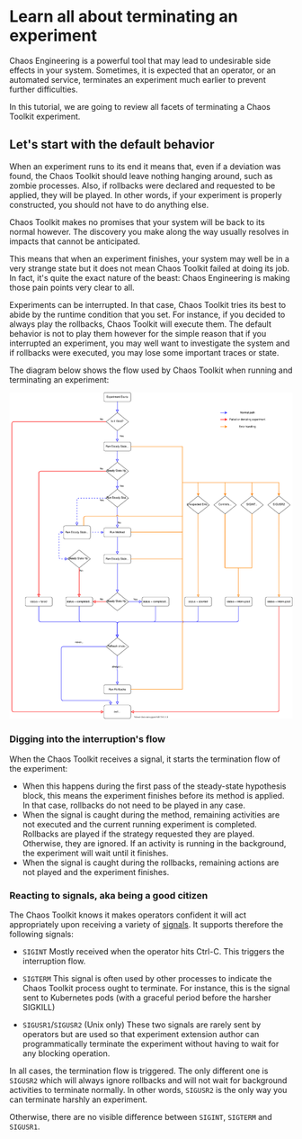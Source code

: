 # Learn all about terminating an experiment

Chaos Engineering is a powerful tool that may lead to undesirable side effects
in your system. Sometimes, it is expected that an operator, or an automated
service, terminates an experiment much earlier to prevent further difficulties.

In this tutorial, we are going to review all facets of terminating a Chaos
Toolkit experiment.

## Let's start with the default behavior

When an experiment runs to its end it means that, even if a deviation was
found, the Chaos Toolkit should leave nothing hanging around, such as zombie
processes. Also, if rollbacks were declared and requested to be applied, they
will be played. In other words, if your experiment is properly constructed, 
you should not have to do anything else.

Chaos Toolkit makes no promises that your system will be back to its normal
however. The discovery you make along the way usually resolves in impacts
that cannot be anticipated.

This means that when an experiment finishes, your system may well be in a
very strange state but it does not mean Chaos Toolkit failed at doing its job.
In fact, it's quite the exact nature of the beast: Chaos Engineering is making
those pain points very clear to all.

Experiments can be interrupted. In that case, Chaos Toolkit tries its best
to abide by the runtime condition that you set. For instance, if you decided
to always play the rollbacks, Chaos Toolkit will execute them. The default
behavior is not to play them however for the simple reason that if you
interrupted an experiment, you may well want to investigate the system and if
rollbacks were executed, you may lose some important traces or state.

The diagram below shows the flow used by Chaos Toolkit when running
and terminating an experiment:


![](./static/images/ctk.flow.svg)

### Digging into the interruption's flow

When the Chaos Toolkit receives a signal, it starts the
termination flow of the experiment:

* When this happens during the first pass of
  the steady-state hypothesis block, this means the experiment finishes before
  its method is applied. In that case, rollbacks do not need to be played in any
  case.
* When the signal is caught during the method, remaining activities are not
  executed and the current running experiment is completed. Rollbacks are played
  if the strategy requested they are played. Otherwise, they are ignored.
  If an activity is running in the background, the experiment will wait until
  it finishes.
* When the signal is caught during the rollbacks, remaining actions are not
  played and the experiment finishes.

### Reacting to signals, aka being a good citizen

The Chaos Toolkit knows it makes operators confident it will act appropriately
upon receiving a variety of [signals][]. It supports therefore the following
signals:

[signals]: https://en.wikipedia.org/wiki/Signal_(IPC)

* `SIGINT` 
  Mostly received when the operator hits Ctrl-C. This triggers the
  interruption flow.

* `SIGTERM`
  This signal is often used by other processes to indicate the Chaos Toolkit
  process ought to terminate. For instance, this is the signal sent to
  Kubernetes pods (with a graceful period before the harsher SIGKILL)

* `SIGUSR1`/`SIGUSR2` (Unix only)
  These two signals are rarely sent by operators but are used so that experiment
  extension author can programmatically terminate the experiment without
  having to wait for any blocking operation. 

In all cases, the termination flow is triggered. The only different one is
`SIGUSR2` which will always ignore rollbacks and will not wait for background
activities to terminate normally. In other words, `SIGUSR2` is the only way you
can terminate harshly an experiment.

Otherwise, there are no visible difference between `SIGINT`, `SIGTERM` and
`SIGUSR1`.

